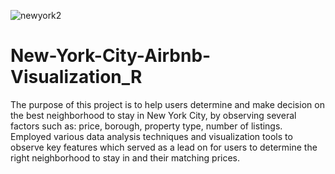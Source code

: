 ![newyork2](https://github.com/cwiredu1/New-York-City-Airbnb-Visualization/assets/121901813/8553616f-6f19-4750-a73f-bda212dc7e11)

# New-York-City-Airbnb-Visualization_R
The purpose of this project is to help users determine and make decision on the best neighborhood to stay in New York City, by observing several factors such as: price, borough, property type, number of listings. 
Employed various data analysis techniques and visualization tools to observe key features which served as a lead on for users to determine the right neighborhood to stay in and their matching prices.
